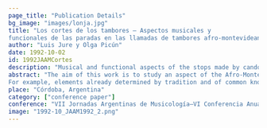 ```yaml
---
page_title: "Publication Details"
bg_image: "images/lonja.jpg" 
title: "Los cortes de los tambores – Aspectos musicales y
funcionales de las paradas en las llamadas de tambores afro-montevideanos"  
author: "Luis Jure y Olga Picún"  
date: 1992-10-02 
id: 1992JAAMCortes 
description: "Musical and functional aspects of the stops made by candombe drum groups during the “llamada” procession."
abstract: "The aim of this work is to study an aspect of the Afro-Montevidean drum calls (*“llamada de tambores”*) that are performed in some neighborhoods of this city on certain dates, such as December 25th, January 1st and 6th, and other non-working holidays, one of the most important being October 12th. The specific theme is that of the stops made by the group of drummers (*“cuerda de tambores”*) along their route and their structural functions within the parade: the need to temper the drums, the rest of the musicians, the moment of social interrelation. The point to be studied is the moment of the cut itself. It is a question of defining the elements of self-regulation in the development of an improvised musical form with an extremely complex rhythmic structure, which allow a precise synchronization in the playing, until reaching an abrupt end of the cut--although prepared by a climax of maximum tension--of remarkable simultaneity.
For example, elements already determined by tradition and of common knowledge to all participants (at which corners or specific points to stop), the verbal and gestural communications of the moment, the function that certain people--by virtue of their prestige and respect within the community--can play within the groups of drums, and the concrete pattern--fundamentally of the repique--to cut. We will also try to establish the handling of each of these elements by the cuerdas representing the styles of the different neighborhoods (Sur and Palermo)."
place: "Córdoba, Argentina"  
category: ["conference paper"]
conference: "VII Jornadas Argentinas de Musicología–VI Conferencia Anual de la Asociación Argentina de Musicologı́a"  
image: "1992-10_JAAM1992_2.png"
---
```


